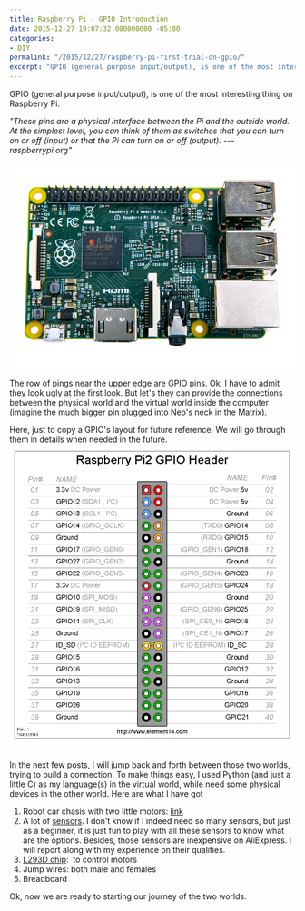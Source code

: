```yaml
---
title: Raspberry Pi - GPIO Introduction
date: 2015-12-27 19:07:32.000000000 -05:00
categories:
- DIY
permalink: "/2015/12/27/raspberry-pi-first-trial-on-gpio/"
excerpt: "GPIO (general purpose input/output), is one of the most interesting thing on Raspberry Pi."
---
```

GPIO (general purpose input/output), is one of the most interesting thing on Raspberry Pi.

_"These pins are a physical interface between the Pi and the outside world. At the simplest level, you can think of them as switches that you can turn on or off (input) or that the Pi can turn on or off (output). --- raspberrypi.org"_

![alt text](/assets/images/2015/12/iot-rpi2-board_invariantculture_default.png)

The row of pings near the upper edge are GPIO pins. Ok, I have to admit they look ugly at the first look. But let's they can provide the connections between the physical world and the virtual world inside the computer (imagine the much bigger pin plugged into Neo's neck in the Matrix).

Here, just to copy a GPIO's layout for future reference. We will go through them in details when needed in the future.
![alt text](/assets/images/2015/12/gpio_pi2.png)

In the next few posts, I will jump back and forth between those two worlds, trying to build a connection.
To make things easy, I used Python (and just a little C) as my language(s) in the virtual world, while need some physical devices in the other world. Here are what I have got

1. Robot car chasis with two little motors: [link](http://www.amazon.com/Motor-Chassis-Classis-Wheels-Battery/dp/B00J0NI6DQ)
2. A lot of [sensors](http://www.aliexpress.com/item/16pcs-lot-Raspberry-pi-2-the-sensor-module-package-16-kinds-of-sensor-Free-shipping/32347143527.html). I don't know if I indeed need so many sensors, but just as a beginner, it is just fun to play with all these sensors to know what are the options. Besides, those sensors are inexpensive on AliExpress. I will report along with my experience on their qualities.
3. [L293D chip](http://www.aliexpress.com/item/5PCS-L293-L293D-DIP-16-Driver-IC/32410417971.html):  to control motors
4. Jump wires: both male and females
5. Breadboard

Ok, now we are ready to starting our journey of the two worlds.
